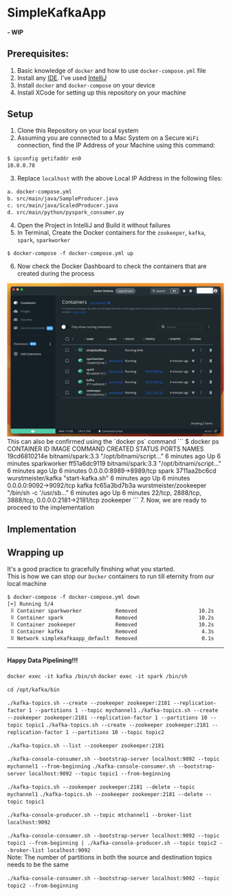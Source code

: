 # SimpleKafkaApp

#### - WIP

## Prerequisites:
1. Basic knowledge of `docker` and how to use `docker-compose.yml` file
2. Install any <a href="https://en.wikipedia.org/wiki/Integrated_development_environment">IDE</a>. 
   I've used <a href="https://www.jetbrains.com/idea/download/#section=mac">IntelliJ</a>
3. Install `docker` and `docker-compose` on your device
4. Install XCode for setting up this repository on your machine 

## Setup
1. Clone this Repository on your local system
2. Assuming you are connected to a Mac System on a Secure `WiFi` connection, 
   find the IP Address of your Machine using this command:
```
$ ipconfig getifaddr en0 
10.0.0.78
```
3. Replace `localhost` with the above Local IP Address in the following files:
```
a. docker-compose.yml
b. src/main/java/SampleProducer.java
c. src/main/java/ScaledProducer.java
d. src/main/python/pyspark_consumer.py
```
4. Open the Project in IntelliJ and Build it without failures
5. In Terminal, Create the Docker containers for the `zookeeper`, `kafka`, `spark`, `sparkworker`
```
$ docker-compose -f docker-compose.yml up
```
6. Now check the Docker Dashboard to check the containers that are created during the process
<img src="src/main/resources/docker_dashboard.png" />
This can also be confirmed using the `docker ps` command
```
$ docker ps
CONTAINER ID   IMAGE                    COMMAND                  CREATED         STATUS         PORTS                                                NAMES
19cd6810214e   bitnami/spark:3.3        "/opt/bitnami/script…"   6 minutes ago   Up 6 minutes                                                        sparkworker
ff51a6dc9119   bitnami/spark:3.3        "/opt/bitnami/script…"   6 minutes ago   Up 6 minutes   0.0.0.0:8989->8989/tcp                               spark
3711aa2bc6cd   wurstmeister/kafka       "start-kafka.sh"         6 minutes ago   Up 6 minutes   0.0.0.0:9092->9092/tcp                               kafka
fc65a3bd7b3a   wurstmeister/zookeeper   "/bin/sh -c '/usr/sb…"   6 minutes ago   Up 6 minutes   22/tcp, 2888/tcp, 3888/tcp, 0.0.0.0:2181->2181/tcp   zookeeper
```
7. Now, we are ready to proceed to the implementation

## Implementation


## Wrapping up
It's a good practice to gracefully finshing what you started.
<br/>This is how we can stop our `Docker` containers to run till eternity from our local machine

```
$ docker-compose -f docker-compose.yml down 
[+] Running 5/4
 ⠿ Container sparkworker           Removed                    10.2s
 ⠿ Container spark                 Removed                    10.2s
 ⠿ Container zookeeper             Removed                    10.2s
 ⠿ Container kafka                 Removed                     4.3s
 ⠿ Network simplekafkaapp_default  Removed                     0.1s
```
<hr />

#### Happy Data Pipelining!!!

```docker exec -it kafka /bin/sh```
```docker exec -it spark /bin/sh```

```cd /opt/kafka/bin```

```./kafka-topics.sh --create --zookeeper zookeeper:2181 --replication-factor 1 --partitions 1 --topic mychannel1```
```./kafka-topics.sh --create --zookeeper zookeeper:2181 --replication-factor 1 --partitions 10 --topic topic1```
```./kafka-topics.sh --create --zookeeper zookeeper:2181 --replication-factor 1 --partitions 10 --topic topic2```

```./kafka-topics.sh --list --zookeeper zookeeper:2181```

```./kafka-console-consumer.sh --bootstrap-server localhost:9092 --topic mychannel1 --from-beginning```
```./kafka-console-consumer.sh --bootstrap-server localhost:9092 --topic topic1 --from-beginning```

```./kafka-topics.sh --zookeeper zookeeper:2181 --delete --topic mychannel1```
```./kafka-topics.sh --zookeeper zookeeper:2181 --delete --topic topic1```

```./kafka-console-producer.sh --topic mtchannel1 --broker-list localhost:9092```

```./kafka-console-consumer.sh --bootstrap-server localhost:9092 --topic topic1 --from-beginning | ./kafka-console-producer.sh --topic topic2 --broker-list localhost:9092```
<br />
Note: The number of partitions in both the source and destination topics needs to be the same

```./kafka-console-consumer.sh --bootstrap-server localhost:9092 --topic topic2 --from-beginning```
